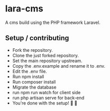 # lara-cms
A cms build using the PHP framework Laravel.

## Setup / contributing
- Fork the repository.
- Clone the just forked repository.
- Set the main repository upstream.
- Copy the .env.example and rename it to .env.
- Edit the .env file.
- Run npm install
- Run composer install
- Migrate the database
- run npm run watch for client side
- run php artisan serve for back-end
- You're done with the setup! :tada: :rocket:
